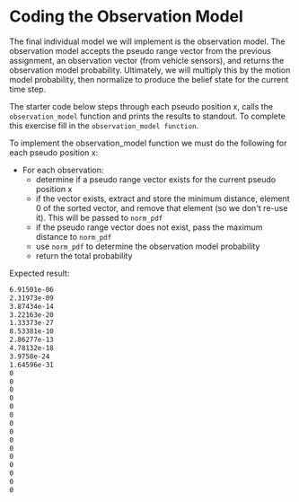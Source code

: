 # Coding the Observation Model

The final individual model we will implement is the observation model. The observation model accepts the pseudo range vector from the previous assignment, an observation vector (from vehicle sensors), and returns the observation model probability. Ultimately, we will multiply this by the motion model probability, then normalize to produce the belief state for the current time step.

The starter code below steps through each pseudo position x, calls the ```observation_model``` function and prints the results to standout. To complete this exercise fill in the ```observation_model function```.

To implement the observation_model function we must do the following for each pseudo position x:

- For each observation:
    - determine if a pseudo range vector exists for the current pseudo position x
    - if the vector exists, extract and store the minimum distance, element 0 of the sorted vector, and remove that element (so we don't re-use it). This will be passed to ```norm_pdf```
    - if the pseudo range vector does not exist, pass the maximum distance to ```norm_pdf```
    - use ```norm_pdf``` to determine the observation model probability
    - return the total probability

Expected result:

```bash
6.91501e-06
2.31973e-09
3.87434e-14
3.22163e-20
1.33373e-27
8.53381e-10
2.86277e-13
4.78132e-18
3.9758e-24
1.64596e-31
0
0
0
0
0
0
0
0
0
0
0
0
0
0
0
```
